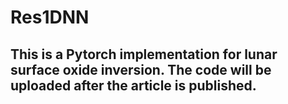 # Res1DNN
## This is a Pytorch implementation for lunar surface oxide inversion. The code will be uploaded after the article is published.
